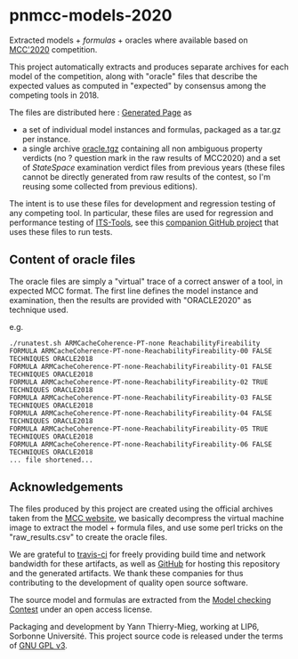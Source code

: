 # pnmcc-models-2020

Extracted models + *formulas* + oracles where available based on [MCC'2020](http://mcc.lip6.fr) competition.

This project automatically extracts and produces separate archives for each model of the competition, along with "oracle" files that describe the expected values as computed in "expected" by consensus among the competing tools in 2018.

The files are distributed here : [Generated Page](https://yanntm.github.io/pnmcc-models-2020) as 

* a set of individual model instances and formulas, packaged as a tar.gz per instance.
* a single archive [oracle.tgz](https://yanntm.github.io/pnmcc-models-2020/oracle.tar.gz) containing all non ambiguous property verdicts (no ? question mark in the raw results of MCC2020)
 and a set of *StateSpace* examination verdict files from previous years (these files cannot be directly generated from raw results of the contest, so I'm reusing some collected from previous editions).
 
The intent is to use these files for development and regression testing of any competing tool. In particular, these files are used for regression and performance testing of [ITS-Tools](http://ddd.lip6.fr), see this [companion GitHub project](https://github.com/yanntm/ITS-Tools-pnmcc) that uses these files to run tests.
 
## Content of oracle files

The oracle files are simply a "virtual" trace of a correct answer of a tool, in expected MCC format. 
The first line defines the model instance and examination, then the results are provided with "ORACLE2020" as technique used.

e.g.

```
./runatest.sh ARMCacheCoherence-PT-none ReachabilityFireability
FORMULA ARMCacheCoherence-PT-none-ReachabilityFireability-00 FALSE TECHNIQUES ORACLE2018
FORMULA ARMCacheCoherence-PT-none-ReachabilityFireability-01 FALSE TECHNIQUES ORACLE2018
FORMULA ARMCacheCoherence-PT-none-ReachabilityFireability-02 TRUE TECHNIQUES ORACLE2018
FORMULA ARMCacheCoherence-PT-none-ReachabilityFireability-03 FALSE TECHNIQUES ORACLE2018
FORMULA ARMCacheCoherence-PT-none-ReachabilityFireability-04 FALSE TECHNIQUES ORACLE2018
FORMULA ARMCacheCoherence-PT-none-ReachabilityFireability-05 TRUE TECHNIQUES ORACLE2018
FORMULA ARMCacheCoherence-PT-none-ReachabilityFireability-06 FALSE TECHNIQUES ORACLE2018
... file shortened...
```

## Acknowledgements

The files produced by this project are created using the official archives taken from the [MCC website](https://mcc.lip6.fr/archives/), we basically decompress the virtual machine image to extract the model + formula files, and use some perl tricks on the "raw_results.csv" to create the oracle files.

We are grateful to [travis-ci](https://travis-ci.org) for freely providing build time and network bandwidth for these artifacts, as well as [GitHub](https://github.com) for hosting this repository and the generated artifacts. We thank these companies for thus contributing to the development of quality open source software.
  
The source model and formulas are extracted from the [Model checking Contest](http://mcc.lip6.fr) under an open access license.

Packaging and development by Yann Thierry-Mieg, working at LIP6, Sorbonne Université.
This project source code is released under the terms of [GNU GPL v3](https://www.gnu.org/licenses/gpl-3.0.html).
